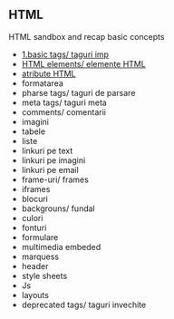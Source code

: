 ##  HTML
HTML sandbox and recap basic concepts
* [1.basic tags/ taguri imp](https://github.com/SharpAdder/HTML/blob/main/1.basic-tags.html)
* [HTML elements/ elemente HTML](https://github.com/SharpAdder/HTML/blob/main/elemente.html)
* [atribute HTML](https://github.com/SharpAdder/HTML/blob/main/atribute.html)
* formatarea
* pharse tags/ taguri de parsare
* meta tags/ taguri meta
* comments/ comentarii
* imagini
* tabele
* liste
* linkuri pe text
* linkuri pe imagini
* linkuri pe email
* frame-uri/ frames 
* iframes
* blocuri
* backgrouns/ fundal
* culori
* fonturi
* formulare
* multimedia embeded
* marquess
* header
* style sheets
* Js
* layouts
* deprecated tags/ taguri invechite 
